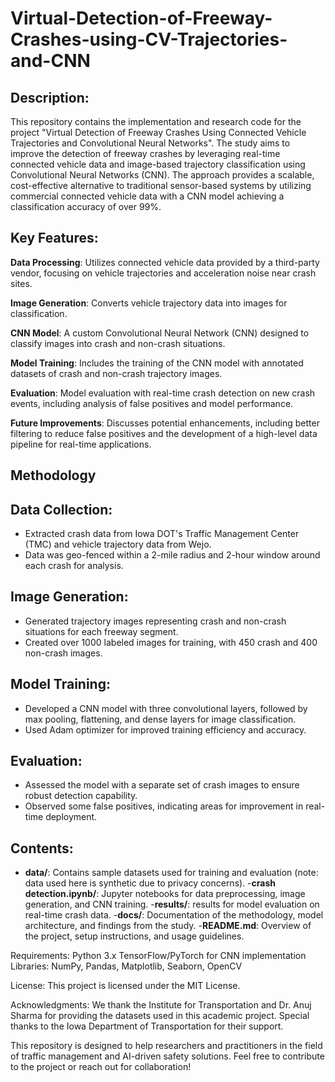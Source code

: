 # Virtual-Detection-of-Freeway-Crashes-using-CV-Trajectories-and-CNN

## Description:
  This repository contains the implementation and research code for the project "Virtual Detection of Freeway Crashes Using Connected Vehicle Trajectories and Convolutional Neural Networks". The study aims to improve the detection of freeway crashes by leveraging real-time connected vehicle data and image-based trajectory classification using Convolutional Neural Networks (CNN). The approach provides a scalable, cost-effective alternative to traditional sensor-based systems by utilizing commercial connected vehicle data with a CNN model achieving a classification accuracy of over 99%.

## Key Features:
  **Data Processing**: Utilizes connected vehicle data provided by a third-party vendor, focusing on vehicle trajectories and acceleration noise near crash sites.
  
  **Image Generation**: Converts vehicle trajectory data into images for classification.
  
  **CNN Model**: A custom Convolutional Neural Network (CNN) designed to classify images into crash and non-crash situations.
  
  **Model Training**: Includes the training of the CNN model with annotated datasets of crash and non-crash trajectory images.
  
  **Evaluation**: Model evaluation with real-time crash detection on new crash events, including analysis of false positives and model performance.
  
  **Future Improvements**: Discusses potential enhancements, including better filtering to reduce false positives and the development of a high-level data pipeline for real-time applications.
  
## Methodology
  ## Data Collection:
  - Extracted crash data from Iowa DOT's Traffic Management Center (TMC) and vehicle trajectory data from Wejo.
  - Data was geo-fenced within a 2-mile radius and 2-hour window around each crash for analysis.
  ## Image Generation:
  - Generated trajectory images representing crash and non-crash situations for each freeway segment.
  - Created over 1000 labeled images for training, with 450 crash and 400 non-crash images.
  ## Model Training:
  - Developed a CNN model with three convolutional layers, followed by max pooling, flattening, and dense layers for image classification.
  - Used Adam optimizer for improved training efficiency and accuracy.
  ## Evaluation:
  - Assessed the model with a separate set of crash images to ensure robust detection capability.
  - Observed some false positives, indicating areas for improvement in real-time deployment.

## Contents:
  - **data/**: Contains sample datasets used for training and evaluation (note: data used here is synthetic due to privacy concerns).
-**crash detection.ipynb/**: Jupyter notebooks for data preprocessing, image generation, and CNN training.
-**results/**: results for model evaluation on real-time crash data.
-**docs/**: Documentation of the methodology, model architecture, and findings from the study.
-**README.md**: Overview of the project, setup instructions, and usage guidelines.
    
Requirements:
Python 3.x
TensorFlow/PyTorch for CNN implementation
Libraries: NumPy, Pandas, Matplotlib, Seaborn, OpenCV

License:
This project is licensed under the MIT License.

Acknowledgments:
We thank the Institute for Transportation and Dr. Anuj Sharma for providing the datasets used in this academic project. Special thanks to the Iowa Department of Transportation for their support.

This repository is designed to help researchers and practitioners in the field of traffic management and AI-driven safety solutions. Feel free to contribute to the project or reach out for collaboration!
